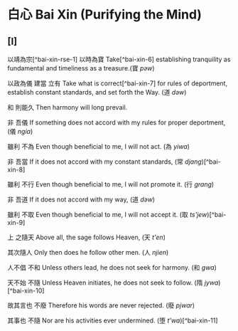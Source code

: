 # 白心 Bai Xin (Purifying the Mind)

## [I]

以靖為宗[^bai-xin-rse-1]
以時為寶
Take[^bai-xin-6] establishing tranquility as fundamental
and timeliness as a treasure.(寶 *pəw*)

以政為儀
建當
立有
Take what is correct[^bai-xin-7] for rules of deportment,
establish constant standards,
and set forth the Way. (道 *dəw*)

和
則能久
Then harmony
will long prevail.

非
吾儀
If something does not accord
with my rules for proper deportment, (儀 *ngia*)

雖利
不為
Even though beneficial to me,
I will not act. (為 *yiwa*)

非
吾當
If it does not accord
with my constant standards, (常 *djang*)[^bai-xin-8]

雖利
不行
Even though beneficial to me,
I will not promote it. (行 *grang*)

非
吾道
If it does not accord
with my way, (道 *dəw*)

雖利
不取
Even though beneficial to me,
I will not accept it. (取 *ts'jew*)[^bai-xin-9]

上
之隨天
Above all,
the sage follows Heaven, (天 *t'en*)

其次隨人
Only then does he follow other men. (人 *njien*)

人不倡
不和
Unless others lead,
he does not seek for harmony. (和 *gwa*)

天不始
不隨
Unless Heaven initiates,
he does not seek to follow. (隋 *jywa*)[^bai-xin-10]

故其言也
不廢
Therefore his words
are never rejected. (廢 *pjwar*)

其事也
不隨
Nor are his activities
ever undermined. (堕 *t'wa*)[^bai-xin-11]
